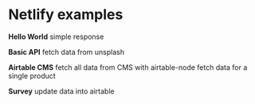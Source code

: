 # Netlify examples

**Hello World**
simple response

**Basic API**
fetch data from unsplash

**Airtable CMS**
fetch all data from CMS with airtable-node
fetch data for a single product

**Survey**
update data into airtable
